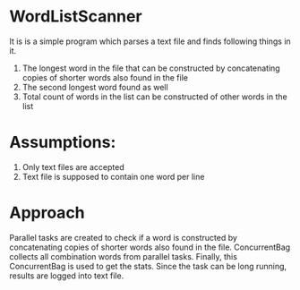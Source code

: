 # WordListScanner
 It is is a simple program which parses a text file and finds following things in it.
 1. The longest word in the file that can be constructed by concatenating copies of shorter words also found in the file
 2. The second longest word found as well
 3. Total count of words in the list can be constructed of other words in the list

# Assumptions:
 1. Only text files are accepted
 2. Text file is supposed to contain one word per line

# Approach
   Parallel tasks are created to check if a word is constructed by concatenating copies of shorter words also found in the file.
   ConcurrentBag collects all combination words from parallel tasks.
   Finally, this ConcurrentBag is used to get the stats.
   Since the task can be long running, results are logged into text file.
